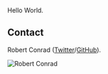 Hello World.

## Contact

Robert Conrad ([Twitter](https://twitter.com/brotbert)/[GitHub](https://github.com/brotbert)).

![Robert Conrad](http://www.gravatar.com/avatar/d8ffd54bb384fa66bca7556e8ac1d9dc.png?s=200)
